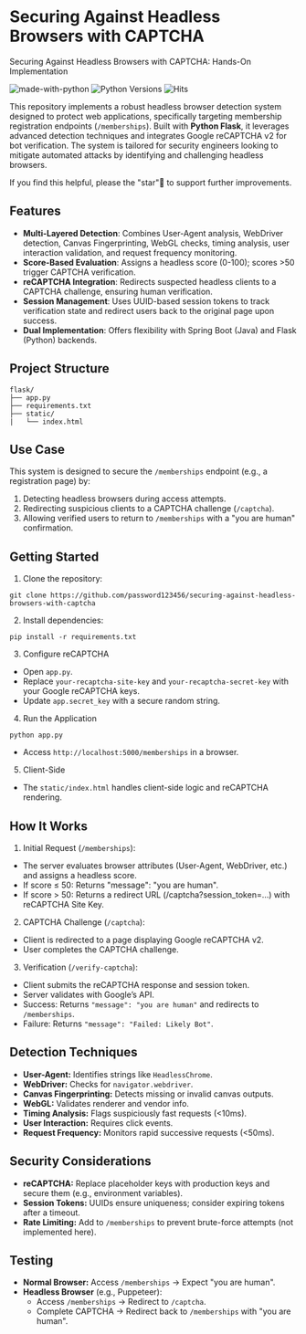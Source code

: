 # Securing Against Headless Browsers with CAPTCHA
Securing Against Headless Browsers with CAPTCHA: Hands-On Implementation

![made-with-python][made-with-python]
![Python Versions][pyversion-button]
![Hits][hits-button]

[pyversion-button]: https://img.shields.io/pypi/pyversions/Markdown.svg
[made-with-python]: https://img.shields.io/badge/Made%20with-Python-1f425f.svg
[hits-button]: https://hits.seeyoufarm.com/api/count/incr/badge.svg?url=https%3A%2F%2Fgithub.com%2Fpassword123456%2Fsecuring-against-headless-browsers-with-captcha&count_bg=%2379C83D&title_bg=%23555555&icon=&icon_color=%23E7E7E7&title=hits&edge_flat=false


This repository implements a robust headless browser detection system designed to protect web applications, specifically targeting membership registration endpoints (`/memberships`). Built with **Python Flask**, it leverages advanced detection techniques and integrates Google reCAPTCHA v2 for bot verification. The system is tailored for security engineers looking to mitigate automated attacks by identifying and challenging headless browsers.

If you find this helpful, please the "star"🌟 to support further improvements.

## Features

- **Multi-Layered Detection**: Combines User-Agent analysis, WebDriver detection, Canvas Fingerprinting, WebGL checks, timing analysis, user interaction validation, and request frequency monitoring.
- **Score-Based Evaluation**: Assigns a headless score (0-100); scores >50 trigger CAPTCHA verification.
- **reCAPTCHA Integration**: Redirects suspected headless clients to a CAPTCHA challenge, ensuring human verification.
- **Session Management**: Uses UUID-based session tokens to track verification state and redirect users back to the original page upon success.
- **Dual Implementation**: Offers flexibility with Spring Boot (Java) and Flask (Python) backends.

## Project Structure  

```plaintext
flask/
├── app.py
├── requirements.txt
├── static/
|   └── index.html
```

## Use Case

This system is designed to secure the `/memberships` endpoint (e.g., a registration page) by:
1. Detecting headless browsers during access attempts.
2. Redirecting suspicious clients to a CAPTCHA challenge (`/captcha`).
3. Allowing verified users to return to `/memberships` with a "you are human" confirmation.

## Getting Started

1. Clone the repository:
```
git clone https://github.com/password123456/securing-against-headless-browsers-with-captcha
```

2. Install dependencies:
```
pip install -r requirements.txt
```

3. Configure reCAPTCHA
- Open `app.py`.
- Replace `your-recaptcha-site-key` and `your-recaptcha-secret-key` with your Google reCAPTCHA keys.
- Update `app.secret_key` with a secure random string.

4. Run the Application
```
python app.py
```
- Access `http://localhost:5000/memberships` in a browser.

5. Client-Side
- The `static/index.html` handles client-side logic and reCAPTCHA rendering.

## How It Works
1. Initial Request (`/memberships`):
- The server evaluates browser attributes (User-Agent, WebDriver, etc.) and assigns a headless score.
- If score ≤ 50: Returns "message": "you are human".
- If score > 50: Returns a redirect URL (/captcha?session_token=...) with reCAPTCHA Site Key.

2. CAPTCHA Challenge (`/captcha`):
- Client is redirected to a page displaying Google reCAPTCHA v2.
- User completes the CAPTCHA challenge.

3. Verification (`/verify-captcha`):
- Client submits the reCAPTCHA response and session token.
- Server validates with Google’s API.
- Success: Returns `"message": "you are human"` and redirects to `/memberships`.
- Failure: Returns `"message": "Failed: Likely Bot"`.

## Detection Techniques
- **User-Agent:** Identifies strings like `HeadlessChrome`.
- **WebDriver:** Checks for `navigator.webdriver`.
- **Canvas Fingerprinting:** Detects missing or invalid canvas outputs.
- **WebGL:** Validates renderer and vendor info.
- **Timing Analysis:** Flags suspiciously fast requests (<10ms).
- **User Interaction:** Requires click events.
- **Request Frequency:** Monitors rapid successive requests (<50ms).

## Security Considerations
- **reCAPTCHA:** Replace placeholder keys with production keys and secure them (e.g., environment variables).
- **Session Tokens:** UUIDs ensure uniqueness; consider expiring tokens after a timeout.
- **Rate Limiting:** Add to `/memberships` to prevent brute-force attempts (not implemented here).

## Testing
- **Normal Browser:** Access `/memberships` → Expect "you are human".
- **Headless Browser** (e.g., Puppeteer):
  - Access `/memberships` → Redirect to `/captcha`.
  - Complete CAPTCHA → Redirect back to `/memberships` with "you are human".

  
